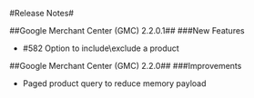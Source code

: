 ﻿#Release Notes#

##Google Merchant Center (GMC) 2.2.0.1##
###New Features
* #582 Option to include\exclude a product

##Google Merchant Center (GMC) 2.2.0##
###Improvements
* Paged product query to reduce memory payload